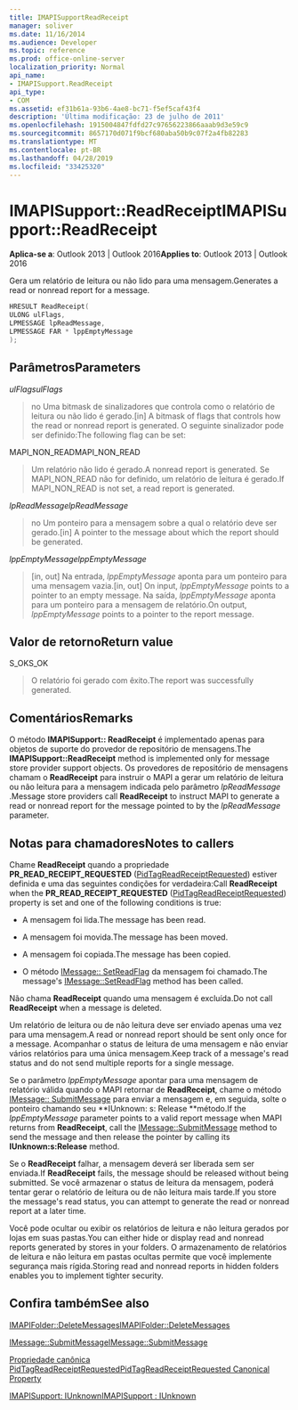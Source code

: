 ```yaml
---
title: IMAPISupportReadReceipt
manager: soliver
ms.date: 11/16/2014
ms.audience: Developer
ms.topic: reference
ms.prod: office-online-server
localization_priority: Normal
api_name:
- IMAPISupport.ReadReceipt
api_type:
- COM
ms.assetid: ef31b61a-93b6-4ae8-bc71-f5ef5caf43f4
description: 'Última modificação: 23 de julho de 2011'
ms.openlocfilehash: 1915004847fdfd27c97656223866aaab9d3e59c9
ms.sourcegitcommit: 8657170d071f9bcf680aba50b9c07f2a4fb82283
ms.translationtype: MT
ms.contentlocale: pt-BR
ms.lasthandoff: 04/28/2019
ms.locfileid: "33425320"
---
```

# <a name="imapisupportreadreceipt"></a><span data-ttu-id="211ad-103">IMAPISupport::ReadReceipt</span><span class="sxs-lookup"><span data-stu-id="211ad-103">IMAPISupport::ReadReceipt</span></span>

  
  
<span data-ttu-id="211ad-104">**Aplica-se a**: Outlook 2013 | Outlook 2016</span><span class="sxs-lookup"><span data-stu-id="211ad-104">**Applies to**: Outlook 2013 | Outlook 2016</span></span> 
  
<span data-ttu-id="211ad-105">Gera um relatório de leitura ou não lido para uma mensagem.</span><span class="sxs-lookup"><span data-stu-id="211ad-105">Generates a read or nonread report for a message.</span></span>
  
```cpp
HRESULT ReadReceipt(
ULONG ulFlags,
LPMESSAGE lpReadMessage,
LPMESSAGE FAR * lppEmptyMessage
);
```

## <a name="parameters"></a><span data-ttu-id="211ad-106">Parâmetros</span><span class="sxs-lookup"><span data-stu-id="211ad-106">Parameters</span></span>

 <span data-ttu-id="211ad-107">_ulFlags_</span><span class="sxs-lookup"><span data-stu-id="211ad-107">_ulFlags_</span></span>
  
> <span data-ttu-id="211ad-108">no Uma bitmask de sinalizadores que controla como o relatório de leitura ou não lido é gerado.</span><span class="sxs-lookup"><span data-stu-id="211ad-108">[in] A bitmask of flags that controls how the read or nonread report is generated.</span></span> <span data-ttu-id="211ad-109">O seguinte sinalizador pode ser definido:</span><span class="sxs-lookup"><span data-stu-id="211ad-109">The following flag can be set:</span></span>
    
<span data-ttu-id="211ad-110">MAPI_NON_READ</span><span class="sxs-lookup"><span data-stu-id="211ad-110">MAPI_NON_READ</span></span> 
  
> <span data-ttu-id="211ad-111">Um relatório não lido é gerado.</span><span class="sxs-lookup"><span data-stu-id="211ad-111">A nonread report is generated.</span></span> <span data-ttu-id="211ad-112">Se MAPI_NON_READ não for definido, um relatório de leitura é gerado.</span><span class="sxs-lookup"><span data-stu-id="211ad-112">If MAPI_NON_READ is not set, a read report is generated.</span></span>
    
 <span data-ttu-id="211ad-113">_lpReadMessage_</span><span class="sxs-lookup"><span data-stu-id="211ad-113">_lpReadMessage_</span></span>
  
> <span data-ttu-id="211ad-114">no Um ponteiro para a mensagem sobre a qual o relatório deve ser gerado.</span><span class="sxs-lookup"><span data-stu-id="211ad-114">[in] A pointer to the message about which the report should be generated.</span></span>
    
 <span data-ttu-id="211ad-115">_lppEmptyMessage_</span><span class="sxs-lookup"><span data-stu-id="211ad-115">_lppEmptyMessage_</span></span>
  
> <span data-ttu-id="211ad-116">[in, out] Na entrada, _lppEmptyMessage_ aponta para um ponteiro para uma mensagem vazia.</span><span class="sxs-lookup"><span data-stu-id="211ad-116">[in, out] On input,  _lppEmptyMessage_ points to a pointer to an empty message.</span></span> <span data-ttu-id="211ad-117">Na saída, _lppEmptyMessage_ aponta para um ponteiro para a mensagem de relatório.</span><span class="sxs-lookup"><span data-stu-id="211ad-117">On output,  _lppEmptyMessage_ points to a pointer to the report message.</span></span> 
    
## <a name="return-value"></a><span data-ttu-id="211ad-118">Valor de retorno</span><span class="sxs-lookup"><span data-stu-id="211ad-118">Return value</span></span>

<span data-ttu-id="211ad-119">S_OK</span><span class="sxs-lookup"><span data-stu-id="211ad-119">S_OK</span></span> 
  
> <span data-ttu-id="211ad-120">O relatório foi gerado com êxito.</span><span class="sxs-lookup"><span data-stu-id="211ad-120">The report was successfully generated.</span></span>
    
## <a name="remarks"></a><span data-ttu-id="211ad-121">Comentários</span><span class="sxs-lookup"><span data-stu-id="211ad-121">Remarks</span></span>

<span data-ttu-id="211ad-122">O método **IMAPISupport:: ReadReceipt** é implementado apenas para objetos de suporte do provedor de repositório de mensagens.</span><span class="sxs-lookup"><span data-stu-id="211ad-122">The **IMAPISupport::ReadReceipt** method is implemented only for message store provider support objects.</span></span> <span data-ttu-id="211ad-123">Os provedores de repositório de mensagens chamam o **ReadReceipt** para instruir o MAPI a gerar um relatório de leitura ou não leitura para a mensagem indicada pelo parâmetro _lpReadMessage_ .</span><span class="sxs-lookup"><span data-stu-id="211ad-123">Message store providers call **ReadReceipt** to instruct MAPI to generate a read or nonread report for the message pointed to by the  _lpReadMessage_ parameter.</span></span> 
  
## <a name="notes-to-callers"></a><span data-ttu-id="211ad-124">Notas para chamadores</span><span class="sxs-lookup"><span data-stu-id="211ad-124">Notes to callers</span></span>

<span data-ttu-id="211ad-125">Chame **ReadReceipt** quando a propriedade **PR_READ_RECEIPT_REQUESTED** ([PidTagReadReceiptRequested](pidtagreadreceiptrequested-canonical-property.md)) estiver definida e uma das seguintes condições for verdadeira:</span><span class="sxs-lookup"><span data-stu-id="211ad-125">Call **ReadReceipt** when the **PR_READ_RECEIPT_REQUESTED** ([PidTagReadReceiptRequested](pidtagreadreceiptrequested-canonical-property.md)) property is set and one of the following conditions is true:</span></span>
  
- <span data-ttu-id="211ad-126">A mensagem foi lida.</span><span class="sxs-lookup"><span data-stu-id="211ad-126">The message has been read.</span></span>
    
- <span data-ttu-id="211ad-127">A mensagem foi movida.</span><span class="sxs-lookup"><span data-stu-id="211ad-127">The message has been moved.</span></span>
    
- <span data-ttu-id="211ad-128">A mensagem foi copiada.</span><span class="sxs-lookup"><span data-stu-id="211ad-128">The message has been copied.</span></span>
    
- <span data-ttu-id="211ad-129">O método [IMessage:: SetReadFlag](imessage-setreadflag.md) da mensagem foi chamado.</span><span class="sxs-lookup"><span data-stu-id="211ad-129">The message's [IMessage::SetReadFlag](imessage-setreadflag.md) method has been called.</span></span> 
    
<span data-ttu-id="211ad-130">Não chama **ReadReceipt** quando uma mensagem é excluída.</span><span class="sxs-lookup"><span data-stu-id="211ad-130">Do not call **ReadReceipt** when a message is deleted.</span></span> 
  
<span data-ttu-id="211ad-131">Um relatório de leitura ou de não leitura deve ser enviado apenas uma vez para uma mensagem.</span><span class="sxs-lookup"><span data-stu-id="211ad-131">A read or nonread report should be sent only once for a message.</span></span> <span data-ttu-id="211ad-132">Acompanhar o status de leitura de uma mensagem e não enviar vários relatórios para uma única mensagem.</span><span class="sxs-lookup"><span data-stu-id="211ad-132">Keep track of a message's read status and do not send multiple reports for a single message.</span></span>
  
<span data-ttu-id="211ad-133">Se o parâmetro _lppEmptyMessage_ apontar para uma mensagem de relatório válida quando o MAPI retornar de **ReadReceipt**, chame o método [IMessage:: SubmitMessage](imessage-submitmessage.md) para enviar a mensagem e, em seguida, solte o ponteiro chamando seu \*\*IUnknown: s: Release \*\*método.</span><span class="sxs-lookup"><span data-stu-id="211ad-133">If the  _lppEmptyMessage_ parameter points to a valid report message when MAPI returns from **ReadReceipt**, call the [IMessage::SubmitMessage](imessage-submitmessage.md) method to send the message and then release the pointer by calling its **IUnknown:s:Release** method.</span></span> 
  
<span data-ttu-id="211ad-134">Se o **ReadReceipt** falhar, a mensagem deverá ser liberada sem ser enviada.</span><span class="sxs-lookup"><span data-stu-id="211ad-134">If **ReadReceipt** fails, the message should be released without being submitted.</span></span> <span data-ttu-id="211ad-135">Se você armazenar o status de leitura da mensagem, poderá tentar gerar o relatório de leitura ou de não leitura mais tarde.</span><span class="sxs-lookup"><span data-stu-id="211ad-135">If you store the message's read status, you can attempt to generate the read or nonread report at a later time.</span></span> 
  
<span data-ttu-id="211ad-136">Você pode ocultar ou exibir os relatórios de leitura e não leitura gerados por lojas em suas pastas.</span><span class="sxs-lookup"><span data-stu-id="211ad-136">You can either hide or display read and nonread reports generated by stores in your folders.</span></span> <span data-ttu-id="211ad-137">O armazenamento de relatórios de leitura e não leitura em pastas ocultas permite que você implemente segurança mais rígida.</span><span class="sxs-lookup"><span data-stu-id="211ad-137">Storing read and nonread reports in hidden folders enables you to implement tighter security.</span></span>
  
## <a name="see-also"></a><span data-ttu-id="211ad-138">Confira também</span><span class="sxs-lookup"><span data-stu-id="211ad-138">See also</span></span>



[<span data-ttu-id="211ad-139">IMAPIFolder::DeleteMessages</span><span class="sxs-lookup"><span data-stu-id="211ad-139">IMAPIFolder::DeleteMessages</span></span>](imapifolder-deletemessages.md)
  
[<span data-ttu-id="211ad-140">IMessage::SubmitMessage</span><span class="sxs-lookup"><span data-stu-id="211ad-140">IMessage::SubmitMessage</span></span>](imessage-submitmessage.md)
  
[<span data-ttu-id="211ad-141">Propriedade canônica PidTagReadReceiptRequested</span><span class="sxs-lookup"><span data-stu-id="211ad-141">PidTagReadReceiptRequested Canonical Property</span></span>](pidtagreadreceiptrequested-canonical-property.md)
  
[<span data-ttu-id="211ad-142">IMAPISupport: IUnknown</span><span class="sxs-lookup"><span data-stu-id="211ad-142">IMAPISupport : IUnknown</span></span>](imapisupportiunknown.md)

